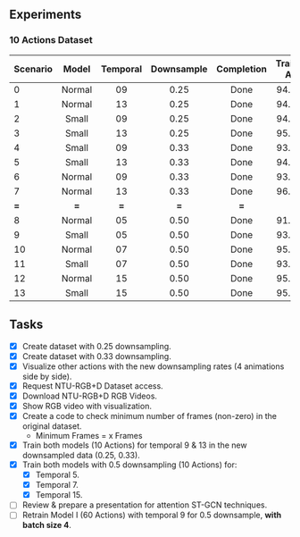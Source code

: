 ## Experiments

### 10 Actions Dataset

| **Scenario** | **Model** | **Temporal** | **Downsample** | **Completion** | Training Acc | Testing Acc |
| :------ | :------: | :------: | :------: | :------: | :------: | :------: |
| 0 | Normal | 09 | 0.25 | Done | 94.67% | 93.50% |  
| 1 | Normal | 13 | 0.25 | Done | 94.87% | 92.79% | 
| 2 | Small | 09 | 0.25 | Done | 94.02% | 93.27% |  
| 3 | Small | 13 | 0.25 | Done | 95.17% | 93.55% |  
| 4 | Small | 09 | 0.33 | Done | 93.88% | 93.50% |  
| 5 | Small | 13 | 0.33 | Done | 94.86% | 92.54% |  
| 6 | Normal | 09 | 0.33 | Done | 93.56% | 92.31% |  
| 7 | Normal | 13 | 0.33 | Done | 96.18% | 94.73% |  
| **=** | **=** | **=** | **=** | **=** | **=** | **=** |  
| 8 | Normal | 05 | 0.50 | Done | 91.78% | 92.11% |  
| 9 | Small | 05 | 0.50 | Done | 93.43% | 93.18% | 
| 10 | Normal | 07 | 0.50 | Done | 95.74% | 95.24% |  
| 11 | Small | 07 | 0.50 | Done | 93.97% | 93.12% |  
| 12 | Normal | 15 | 0.50 | Done | 95.93% | 92.39% |  
| 13 | Small | 15 | 0.50 | Done | 95.25% | 94.39% |  






## Tasks
- [x] Create dataset with 0.25 downsampling.
- [x] Create dataset with 0.33 downsampling.
- [x] Visualize other actions with the new downsampling rates (4 animations side by side).
- [x] Request NTU-RGB+D Dataset access.
- [x] Download NTU-RGB+D RGB Videos.
- [x] Show RGB video with visualization.
- [x] Create a code to check minimum number of frames (non-zero) in the original dataset.
  - Minimum Frames = x Frames
- [x] Train both models (10 Actions) for temporal 9 & 13 in the new downsampled data (0.25, 0.33).
- [x] Train both models with 0.5 downsampling (10 Actions) for:
  - [x] Temporal 5.
  - [x] Temporal 7.
  - [x] Temporal 15.
- [ ] Review & prepare a presentation for attention ST-GCN techniques.
- [ ] Retrain Model I (60 Actions) with temporal 9 for 0.5 downsample, **with batch size 4**.
